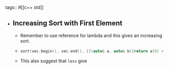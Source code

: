 tags:: #[[c++ std]]

- ## Increasing Sort with First Element
	- Remember to use reference for lambda and this gives an increasing sort.
	- ```cpp
	  sort(vec.begin(), vec.end(), [](auto& a, auto& b){return a[0] < b[0];})`
	  ```
	- This also suggest that `less` give